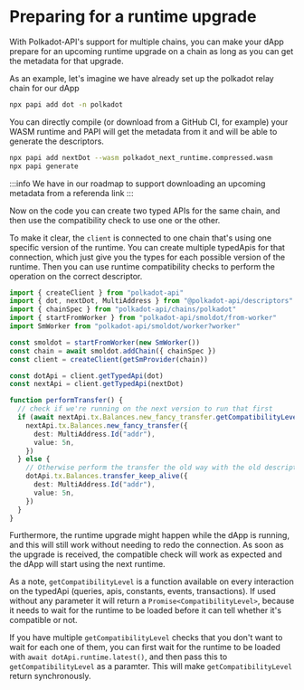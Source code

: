 # Preparing for a runtime upgrade

With Polkadot-API's support for multiple chains, you can make your dApp prepare for an upcoming runtime upgrade on a chain as long as you can get the metadata for that upgrade.

As an example, let's imagine we have already set up the polkadot relay chain for our dApp

```sh
npx papi add dot -n polkadot
```

You can directly compile (or download from a GitHub CI, for example) your WASM runtime and PAPI will get the metadata from it and will be able to generate the descriptors.

```sh
npx papi add nextDot --wasm polkadot_next_runtime.compressed.wasm
npx papi generate
```

:::info
We have in our roadmap to support downloading an upcoming metadata from a referenda link
:::

Now on the code you can create two typed APIs for the same chain, and then use the compatibility check to use one or the other.

To make it clear, the `client` is connected to one chain that's using one specific version of the runtime. You can create multiple typedApis for that connection, which just give you the types for each possible version of the runtime. Then you can use runtime compatibility checks to perform the operation on the correct descriptor.

```ts
import { createClient } from "polkadot-api"
import { dot, nextDot, MultiAddress } from "@polkadot-api/descriptors"
import { chainSpec } from "polkadot-api/chains/polkadot"
import { startFromWorker } from "polkadot-api/smoldot/from-worker"
import SmWorker from "polkadot-api/smoldot/worker?worker"

const smoldot = startFromWorker(new SmWorker())
const chain = await smoldot.addChain({ chainSpec })
const client = createClient(getSmProvider(chain))

const dotApi = client.getTypedApi(dot)
const nextApi = client.getTypedApi(nextDot)

function performTransfer() {
  // check if we're running on the next version to run that first
  if (await nextApi.tx.Balances.new_fancy_transfer.getCompatibilityLevel()) {
    nextApi.tx.Balances.new_fancy_transfer({
      dest: MultiAddress.Id("addr"),
      value: 5n,
    })
  } else {
    // Otherwise perform the transfer the old way with the old descriptors
    dotApi.tx.Balances.transfer_keep_alive({
      dest: MultiAddress.Id("addr"),
      value: 5n,
    })
  }
}
```

Furthermore, the runtime upgrade might happen while the dApp is running, and this will still work without needing to redo the connection. As soon as the upgrade is received, the compatible check will work as expected and the dApp will start using the next runtime.

As a note, `getCompatibilityLevel` is a function available on every interaction on the typedApi (queries, apis, constants, events, transactions). If used without any parameter it will return a `Promise<CompatibilityLevel>`, because it needs to wait for the runtime to be loaded before it can tell whether it's compatible or not.

If you have multiple `getCompatibilityLevel` checks that you don't want to wait for each one of them, you can first wait for the runtime to be loaded with `await dotApi.runtime.latest()`, and then pass this to `getCompatibilityLevel` as a paramter. This will make `getCompatibilityLevel` return synchronously.
